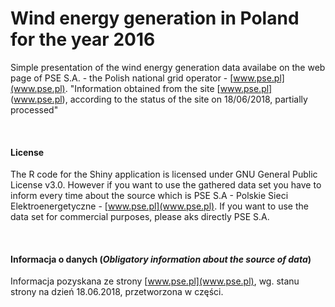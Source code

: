 # Wind energy generation in Poland for the year 2016
Simple presentation of the wind energy generation data availabe on the web page of PSE S.A. - the Polish national grid operator - [www.pse.pl](www.pse.pl). 
"Information obtained from the site [www.pse.pl] (www.pse.pl), according to the status of the site on 18/06/2018, partially processed"

<br><h4><b>License</b></h4>
The R code for the Shiny application is licensed under GNU General Public License v3.0.
However if you want to use the gathered data set you have to inform every time about the source which is PSE S.A - Polskie Sieci Elektroenergetyczne - [www.pse.pl](www.pse.pl). If you want to use the data set for commercial purposes, please aks directly PSE S.A.

<br><h4><b>Informacja o danych (<i>Obligatory information about the source of data</i>)</b></h4>
Informacja pozyskana ze strony [www.pse.pl](www.pse.pl), wg. stanu strony na dzień 18.06.2018, przetworzona w części.


